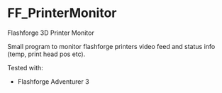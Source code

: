 # FF_PrinterMonitor
Flashforge 3D Printer Monitor

Small program to monitor flashforge printers video feed and status info (temp, print head pos etc).

Tested with:
- Flashforge Adventurer 3

